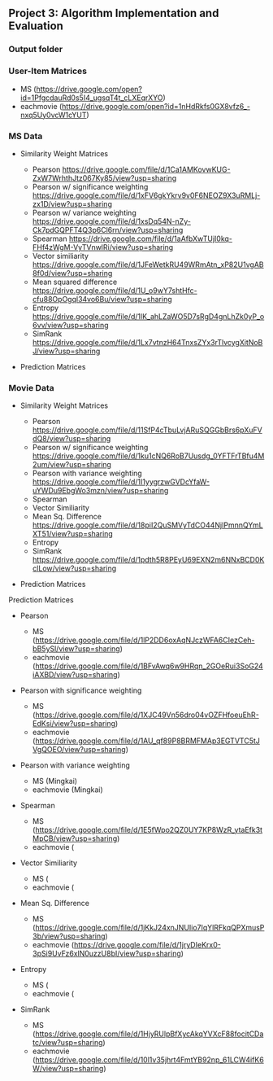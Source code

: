 ## Project 3: Algorithm Implementation and Evaluation
### Output folder

### User-Item Matrices

+ MS (https://drive.google.com/open?id=1PfgcdauRd0s5I4_ugsqT4t_cLXEqrXYO)
+ eachmovie (https://drive.google.com/open?id=1nHdRkfs0GX8vfz6_-nxq5Uy0vcW1cYUT)

### MS Data

+ Similarity Weight Matrices
    - Pearson https://drive.google.com/file/d/1Ca1AMKovwKUG-ZxW7WrhthJtz067Ky85/view?usp=sharing
    - Pearson w/ significance weighting https://drive.google.com/file/d/1xFV6gkYkrv9v0F6NEOZ9X3uRMLj-zx1D/view?usp=sharing
    - Pearson w/ variance weighting https://drive.google.com/file/d/1xsDq54N-nZy-Ck7pdGQPFT4Q3p6Cl6rn/view?usp=sharing
    - Spearman https://drive.google.com/file/d/1aAfbXwTUjI0kq-FHf4zWgM-VyTVnwlRi/view?usp=sharing
    - Vector similiarity https://drive.google.com/file/d/1JFeWetkRU49WRmAtn_xP82U1vgAB8f0d/view?usp=sharing
    - Mean squared difference https://drive.google.com/file/d/1U_o9wY7shtHfc-cfu88OpOgql34vo6Bu/view?usp=sharing
    - Entropy https://drive.google.com/file/d/1lK_ahLZaWO5D7sRgD4gnLhZk0yP_o6vv/view?usp=sharing
    - SimRank https://drive.google.com/file/d/1Lx7vtnzH64TnxsZYx3rTlvcygXitNoBJ/view?usp=sharing

+ Prediction Matrices

### Movie Data

+ Similarity Weight Matrices
    - Pearson https://drive.google.com/file/d/11SfP4cTbuLvjARuSQGGbBrs6pXuFVdQ8/view?usp=sharing
    - Pearson w/ significance weighting https://drive.google.com/file/d/1ku1cNQ6RoB7Uusdg_0YFTFrTBfu4M2um/view?usp=sharing
    - Pearson with variance weighting https://drive.google.com/file/d/1I1yygrzwGVDcYfaW-uYWDu9EbgWo3mzn/view?usp=sharing
    - Spearman
    - Vector Similiarity
    - Mean Sq. Difference https://drive.google.com/file/d/18piI2QuSMVyTdCO44NjIPmnnQYmLXT51/view?usp=sharing
    - Entropy
    - SimRank https://drive.google.com/file/d/1pdth5R8PEyU69EXN2m6NNxBCD0KclLow/view?usp=sharing

+ Prediction Matrices




Prediction Matrices

- Pearson

    + MS (https://drive.google.com/file/d/1lP2DD6oxAqNJczWFA6CIezCeh-bB5ySl/view?usp=sharing)
    + eachmovie (https://drive.google.com/file/d/1BFvAwq6w9HRqn_2GOeRui3SoG24iAXBD/view?usp=sharing)

- Pearson with significance weighting

    + MS (https://drive.google.com/file/d/1XJC49Vn56dro04vOZFHfoeuEhR-EdKsi/view?usp=sharing)
    + eachmovie (https://drive.google.com/file/d/1AU_qf89P8BRMFMAp3EGTVTC5tJVgQOEO/view?usp=sharing)

- Pearson with variance weighting

    + MS (Mingkai)
    + eachmovie (Mingkai)

- Spearman

    + MS (https://drive.google.com/file/d/1E5fWpo2QZ0UY7KP8WzR_ytaEfk3tMpCB/view?usp=sharing)
    + eachmovie (

- Vector Similiarity

    + MS (
    + eachmovie (

- Mean Sq. Difference

    + MS (https://drive.google.com/file/d/1jKkJ24xnJNUIio7IqYlRFkqQPXmusP3b/view?usp=sharing)
    + eachmovie (https://drive.google.com/file/d/1jryDIeKrx0-3pSi9UvFz6xlN0uzzU8bI/view?usp=sharing)

- Entropy
    
    + MS (
    + eachmovie (

- SimRank

    + MS (https://drive.google.com/file/d/1HjyRUlpBfXycAkqYVXcF88focitCDatc/view?usp=sharing)
    + eachmovie (https://drive.google.com/file/d/10l1v35jhrt4FmtYB92np_61LCW4ifK6W/view?usp=sharing)
